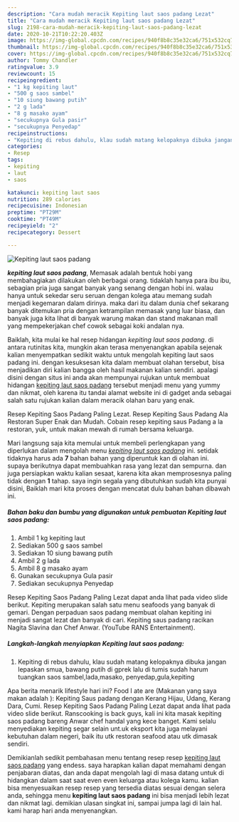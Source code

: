 ```yaml
---
description: "Cara mudah meracik Kepiting laut saos padang Lezat"
title: "Cara mudah meracik Kepiting laut saos padang Lezat"
slug: 2198-cara-mudah-meracik-kepiting-laut-saos-padang-lezat
date: 2020-10-21T10:22:20.403Z
image: https://img-global.cpcdn.com/recipes/940f8b8c35e32ca6/751x532cq70/kepiting-laut-saos-padang-foto-resep-utama.jpg
thumbnail: https://img-global.cpcdn.com/recipes/940f8b8c35e32ca6/751x532cq70/kepiting-laut-saos-padang-foto-resep-utama.jpg
cover: https://img-global.cpcdn.com/recipes/940f8b8c35e32ca6/751x532cq70/kepiting-laut-saos-padang-foto-resep-utama.jpg
author: Tommy Chandler
ratingvalue: 3.9
reviewcount: 15
recipeingredient:
- "1 kg kepiting laut"
- "500 g saos sambel"
- "10 siung bawang putih"
- "2 g lada"
- "8 g masako ayam"
- "secukupnya Gula pasir"
- "secukupnya Penyedap"
recipeinstructions:
- "Kepiting di rebus dahulu, klau sudah matang kelopaknya dibuka jangan lepaskan smua, bawang putih di gprek lalu di tumis sudah harum tuangkan saos sambel,lada,masako, penyedap,gula,kepiting"
categories:
- Resep
tags:
- kepiting
- laut
- saos

katakunci: kepiting laut saos 
nutrition: 289 calories
recipecuisine: Indonesian
preptime: "PT29M"
cooktime: "PT49M"
recipeyield: "2"
recipecategory: Dessert

---
```



![Kepiting laut saos padang](https://img-global.cpcdn.com/recipes/940f8b8c35e32ca6/751x532cq70/kepiting-laut-saos-padang-foto-resep-utama.jpg)

<b><i>kepiting laut saos padang</i></b>, Memasak adalah bentuk hobi yang membahagiakan dilakukan oleh berbagai orang. tidaklah hanya para ibu ibu, sebagian pria juga sangat banyak yang senang dengan hobi ini. walau hanya untuk sekedar seru seruan dengan kolega atau memang sudah menjadi kegemaran dalam dirinya. maka dari itu dalam dunia chef sekarang banyak ditemukan pria dengan ketrampilan memasak yang luar biasa, dan banyak juga kita lihat di banyak warung makan dan stand makanan mall yang mempekerjakan chef cowok sebagai koki andalan nya.

Baiklah, kita mulai ke hal resep hidangan <i>kepiting laut saos padang</i>. di antara rutinitas kita, mungkin akan terasa menyenangkan apabila sejenak kalian menyempatkan sedikit waktu untuk mengolah kepiting laut saos padang ini. dengan kesuksesan kita dalam membuat olahan tersebut, bisa menjadikan diri kalian bangga oleh hasil makanan kalian sendiri. apalagi disini dengan situs ini anda akan mempunyai rujukan untuk membuat hidangan <u>kepiting laut saos padang</u> tersebut menjadi menu yang yummy dan nikmat, oleh karena itu tandai alamat website ini di gadget anda sebagai salah satu rujukan kalian dalam meracik olahan baru yang enak.

Resep Kepiting Saos Padang Paling Lezat. Resep Kepiting Saus Padang Ala Restoran Super Enak dan Mudah. Cobain resep kepiting saus Padang a la restoran, yuk, untuk makan mewah di rumah bersama keluarga.


Mari langsung saja kita memulai untuk membeli perlengkapan yang diperlukan dalam mengolah menu <u><i>kepiting laut saos padang</i></u> ini. setidak tidaknya harus ada <b>7</b> bahan bahan yang diperuntuk kan di olahan ini. supaya berikutnya dapat membuahkan rasa yang lezat dan sempurna. dan juga persiapkan waktu kalian sesaat, karena kita akan memprosesnya paling tidak dengan <b>1</b> tahap. saya ingin segala yang dibutuhkan sudah kita punyai disini, Baiklah mari kita proses dengan mencatat dulu bahan bahan dibawah ini.

<!--inarticleads1-->

##### Bahan baku dan bumbu yang digunakan untuk pembuatan Kepiting laut saos padang:

1. Ambil 1 kg kepiting laut
1. Sediakan 500 g saos sambel
1. Sediakan 10 siung bawang putih
1. Ambil 2 g lada
1. Ambil 8 g masako ayam
1. Gunakan secukupnya Gula pasir
1. Sediakan secukupnya Penyedap


Resep Kepiting Saos Padang Paling Lezat dapat anda lihat pada video slide berikut. Kepiting merupakan salah satu menu seafoods yang banyak di gemari. Dengan perpaduan saos padang membuat olahan kepiting ini menjadi sangat lezat dan banyak di cari. Kepiting saus padang racikan Nagita Slavina dan Chef Anwar. (YouTube RANS Entertainment). 

<!--inarticleads2-->

##### Langkah-langkah menyiapkan Kepiting laut saos padang:

1. Kepiting di rebus dahulu, klau sudah matang kelopaknya dibuka jangan lepaskan smua, bawang putih di gprek lalu di tumis sudah harum tuangkan saos sambel,lada,masako, penyedap,gula,kepiting


Apa berita menarik lifestyle hari ini? Food I ate are (Makanan yang saya makan adalah ): Kepiting Saus padang dengan Kerang Hijau, Udang, Kerang Dara, Cumi. Resep Kepiting Saos Padang Paling Lezat dapat anda lihat pada video slide berikut. Ranscooking is back guys, kali ini kita masak kepiting saos padang bareng Anwar chef handal yang kece banget. Kami selalu menyediakan kepiting segar selain unt.uk eksport kita juga melayani kebutuhan dalam negeri, baik itu utk restoran seafood atau utk dimasak sendiri. 

Demikianlah sedikit pembahasan menu tentang resep resep <u>kepiting laut saos padang</u> yang endess. saya harapkan kalian dapat memahami dengan penjabaran diatas, dan anda dapat mengolah lagi di masa datang untuk di hidangkan dalam saat saat even even keluarga atau kolega kamu. kalian bisa menyesuaikan resep resep yang tersedia diatas sesuai dengan selera anda, sehingga menu <b>kepiting laut saos padang</b> ini bisa menjadi lebih lezat dan nikmat lagi. demikian ulasan singkat ini, sampai jumpa lagi di lain hal. kami harap hari anda menyenangkan.
